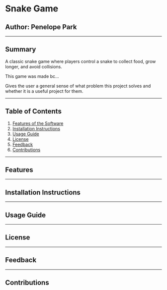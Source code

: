 # **Snake Game**
## **Author: Penelope Park**

---

## **Summary**
A classic snake game where players control a snake to collect food, grow longer, and avoid collisions.

This game was made bc...

Gives the user a general sense of what problem this project solves and
whether it is a useful project for them.

---

## **Table of Contents**
1. [Features of the Software](#features)
2. [Installation Instructions](#installation-instructions)
3. [Usage Guide](#usage-guide)
4. [License](#license)
5. [Feedback](#feedback)
6. [Contributions](#contributions)

---

## **Features**

---

## **Installation Instructions**

---

## **Usage Guide**

---

## **License**

---

## **Feedback**

---

## **Contributions**
